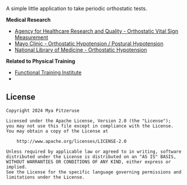 A simple little application to take periodic orthostatic tests.

**Medical Research**

- [Agency for Healthcare Research and Quality - Orthostatic Vital Sign Measurement][]
- [Mayo Clinic - Orthostatic Hypotension / Postural Hypotension][]
- [National Library of Medicine - Orthostatic Hypotension][]

[Agency for Healthcare Research and Quality - Orthostatic Vital Sign Measurement]: https://www.ahrq.gov/patient-safety/settings/hospital/fall-prevention/toolkit/orthostatic-vital-sign.html
[Mayo Clinic - Orthostatic Hypotension / Postural Hypotension]: https://www.mayoclinic.org/diseases-conditions/orthostatic-hypotension/symptoms-causes/syc-20352548
[National Library of Medicine - Orthostatic Hypotension]: https://www.ncbi.nlm.nih.gov/books/NBK448192/

**Related to Physical Training**

- [Functional Training Institute](https://functionaltraininginstitute.com/orthostatic-heart-rate/)
- []()

## License

```
Copyright 2024 Mya Pitzeruse

Licensed under the Apache License, Version 2.0 (the "License");
you may not use this file except in compliance with the License.
You may obtain a copy of the License at

    http://www.apache.org/licenses/LICENSE-2.0

Unless required by applicable law or agreed to in writing, software
distributed under the License is distributed on an "AS IS" BASIS,
WITHOUT WARRANTIES OR CONDITIONS OF ANY KIND, either express or implied.
See the License for the specific language governing permissions and
limitations under the License.
```
